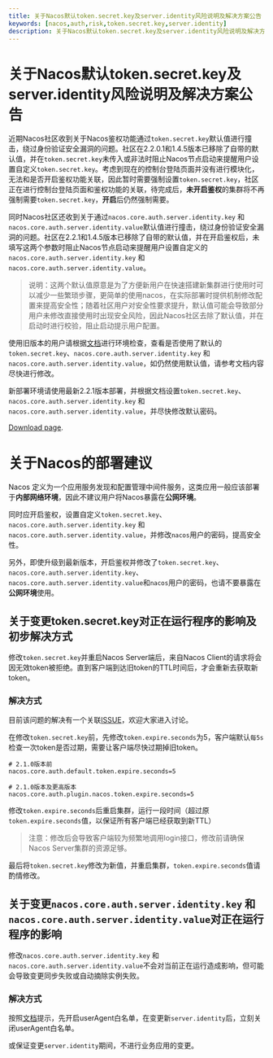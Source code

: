 ```yaml
---
title: 关于Nacos默认token.secret.key及server.identity风险说明及解决方案公告
keywords: [nacos,auth,risk,token.secret.key,server.identity]
description: 关于Nacos默认token.secret.key及server.identity风险说明及解决方案公告
---
```


# 关于Nacos默认token.secret.key及server.identity风险说明及解决方案公告

近期Nacos社区收到关于Nacos鉴权功能通过`token.secret.key`默认值进行撞击，绕过身份验证安全漏洞的问题。社区在2.2.0.1和1.4.5版本已移除了自带的默认值，并在`token.secret.key`未传入或非法时阻止Nacos节点启动来提醒用户设置自定义`token.secret.key`。考虑到现在的控制台登陆页面并没有进行模块化，无法和是否开启鉴权功能关联，因此暂时需要强制设置`token.secret.key`，社区正在进行控制台登陆页面和鉴权功能的关联，待完成后，**未开启鉴权**的集群将不再强制需要`token.secret.key`，**开启**后仍然强制需要。

同时Nacos社区还收到关于通过`nacos.core.auth.server.identity.key` 和 `nacos.core.auth.server.identity.value`默认值进行撞击，绕过身份验证安全漏洞的问题。社区在2.2.1和1.4.5版本已移除了自带的默认值，并在开启鉴权后，未填写这两个参数时阻止Nacos节点启动来提醒用户设置自定义的`nacos.core.auth.server.identity.key` 和 `nacos.core.auth.server.identity.value`。

> 说明：这两个默认值原意是为了方便新用户在快速搭建新集群进行使用时可以减少一些繁琐步骤，更简单的使用nacos，在实际部署时提供机制修改配置来提高安全性；随着社区用户对安全性要求提升，默认值可能会导致部分用户未修改直接使用时出现安全风险，因此Nacos社区去除了默认值，并在启动时进行校验，阻止启动提示用户配置。

使用旧版本的用户请根据[文档](https://nacos.io/zh-cn/docs/v2/guide/user/auth.html)进行环境检查，查看是否使用了默认的`token.secret.key`、`nacos.core.auth.server.identity.key` 和 `nacos.core.auth.server.identity.value`，如仍然使用默认值，请参考文档内容尽快进行修改。

新部署环境请使用最新2.2.1版本部署，并根据文档设置`token.secret.key`、`nacos.core.auth.server.identity.key` 和 `nacos.core.auth.server.identity.value`，并尽快修改默认密码。

[Download page](https://github.com/alibaba/nacos/releases/tag/2.2.1).

# 关于Nacos的部署建议

Nacos 定义为一个应用服务发现和配置管理中间件服务，这类应用一般应该部署于**内部网络环境**，因此不建议用户将Nacos暴露在**公网环境**。

同时应开启鉴权，设置自定义`token.secret.key`、`nacos.core.auth.server.identity.key` 和 `nacos.core.auth.server.identity.value`，并修改`nacos`用户的密码，提高安全性。

另外，即使升级到最新版本，开启鉴权并修改了`token.secret.key`、`nacos.core.auth.server.identity.key`、`nacos.core.auth.server.identity.value`和`nacos`用户的密码，也请不要暴露在**公网环境**使用。

## 关于变更token.secret.key对正在运行程序的影响及初步解决方式

修改`token.secret.key`并重启Nacos Server端后，来自Nacos Client的请求将会因无效token被拒绝。直到客户端到达旧token的TTL时间后，才会重新去获取新token。

### 解决方式

目前该问题的解决有一个关联[ISSUE](https://github.com/alibaba/nacos/issues/10105)，欢迎大家进入讨论。

在修改`token.secret.key`前，先修改`token.expire.seconds`为5，客户端默认`每5s`检查一次token是否过期，需要让客户端尽快过期掉旧token。

```properties
# 2.1.0版本前
nacos.core.auth.default.token.expire.seconds=5

# 2.1.0版本及更高版本
nacos.core.auth.plugin.nacos.token.expire.seconds=5
```

修改`token.expire.seconds`后重启集群，运行一段时间（超过原`token.expire.seconds`值，以保证所有客户端已经获取到新TTL）

> 注意：修改后会导致客户端较为频繁地调用login接口，修改前请确保Nacos Server集群的资源足够。

最后将`token.secret.key`修改为新值，并重启集群，`token.expire.seconds`值请酌情修改。

## 关于变更`nacos.core.auth.server.identity.key` 和 `nacos.core.auth.server.identity.value`对正在运行程序的影响

修改`nacos.core.auth.server.identity.key` 和 `nacos.core.auth.server.identity.value`不会对当前正在运行造成影响，但可能会导致变更同步失败或自动摘除实例失败。

### 解决方式

按照[文档](https://nacos.io/zh-cn/docs/v2/guide/user/auth.html)提示，先开启userAgent白名单，在变更新`server.identity`后，立刻关闭userAgent白名单。

或保证变更`server.identity`期间，不进行业务应用的变更。